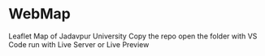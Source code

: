 # WebMap

Leaflet Map of Jadavpur University
Copy the repo open the folder with VS Code run with Live Server or Live Preview 
